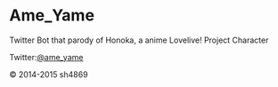 Ame_Yame
========

Twitter Bot that parody of Honoka, a anime Lovelive! Project Character

Twitter:[@ame_yame](https://twitter.com/ame_yame)

&copy; 2014-2015 sh4869
